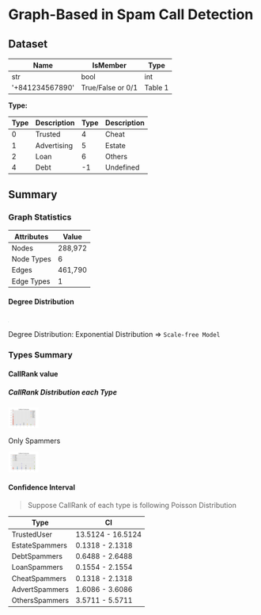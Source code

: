 # Graph-Based in Spam Call Detection

## Dataset

| Name            | IsMember          | Type    |
| --------------- | ----------------- | ------- |
| str             | bool              | int     |
| '+841234567890' | True/False or 0/1 | Table 1 |

**Type:**

| Type | Description | Type | Description |
| ---- | ----------- | ---- | ----------- |
| 0    | Trusted     | 4    | Cheat       |
| 1    | Advertising | 5    | Estate      |
| 2    | Loan        | 6    | Others      |
| 4    | Debt        | -1   | Undefined   |

## Summary

### Graph Statistics

| Attributes | Value   |
| ---------- | ------- |
| Nodes      | 288,972 |
| Node Types | 6       |
| Edges      | 461,790 |
| Edge Types | 1       |

#### Degree Distribution

<img src="Graph-Based in Spam Call Detection.assets/Degree Distribution-1618043346764.png" alt="Degree Distribution" style="zoom: 2%;" />

Degree Distribution: Exponential Distribution $\Rightarrow$ `Scale-free Model`

### Types Summary

#### CallRank value

##### CallRank Distribution each Type

<img src="Graph-Based in Spam Call Detection.assets/CallRank Distribution-1618043938995.png" alt="CallRank Distribution" style="zoom:6%;" />

Only Spammers

<img src="Graph-Based in Spam Call Detection.assets/CallRank Distribution (only Spammers).png" alt="CallRank Distribution (only Spammers)" style="zoom:6%;" />

#### Confidence Interval

> Suppose CallRank of each type is following Poisson Distribution

| Type           | CI                |
| -------------- | ----------------- |
| TrustedUser    | 13.5124 - 16.5124 |
| EstateSpammers | 0.1318 - 2.1318   |
| DebtSpammers   | 0.6488 - 2.6488   |
| LoanSpammers   | 0.1554 - 2.1554   |
| CheatSpammers  | 0.1318 - 2.1318   |
| AdvertSpammers | 1.6086 - 3.6086   |
| OthersSpammers | 3.5711 - 5.5711   |

